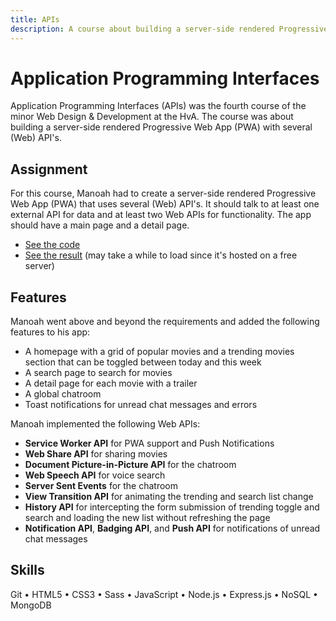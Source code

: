 ```yaml
---
title: APIs
description: A course about building a server-side rendered Progressive Web App (PWA) with several (Web) API's.
---
```


# Application Programming Interfaces

Application Programming Interfaces (APIs) was the fourth course of the minor Web Design & Development at the HvA. The course was about building a server-side rendered Progressive Web App (PWA) with several (Web) API's.

## Assignment

For this course, Manoah had to create a server-side rendered Progressive Web App (PWA) that uses several (Web) API's. It should talk to at least one external API for data and at least two Web APIs for functionality. The app should have a main page and a detail page.

- [See the code](https://github.com/mtdvlpr/API-2324)
- [See the result](https://api-2324.onrender.com/) (may take a while to load since it's hosted on a free server)

## Features

Manoah went above and beyond the requirements and added the following features to his app:

- A homepage with a grid of popular movies and a trending movies section that can be toggled between today and this week
- A search page to search for movies
- A detail page for each movie with a trailer
- A global chatroom
- Toast notifications for unread chat messages and errors

Manoah implemented the following Web APIs:

- **Service Worker API** for PWA support and Push Notifications
- **Web Share API** for sharing movies
- **Document Picture-in-Picture API** for the chatroom
- **Web Speech API** for voice search
- **Server Sent Events** for the chatroom
- **View Transition API** for animating the trending and search list change
- **History API** for intercepting the form submission of trending toggle and search and loading the new list without refreshing the page
- **Notification API**, **Badging API**, and **Push API** for notifications of unread chat messages

## Skills

Git • HTML5 • CSS3 • Sass • JavaScript • Node.js • Express.js • NoSQL • MongoDB
